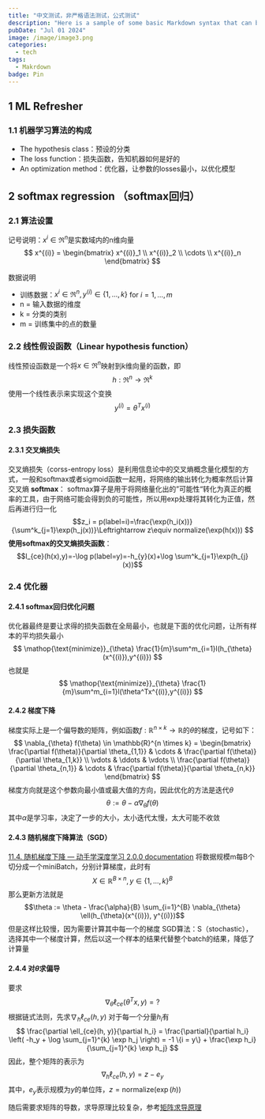 ```yaml
---
title: "中文测试，非严格语法测试，公式测试"
description: "Here is a sample of some basic Markdown syntax that can be used when writing Markdown content in Astro."
pubDate: "Jul 01 2024"
image: /image/image3.png
categories:
  - tech
tags:
  - Makrdown
badge: Pin
---
```

## 1 ML Refresher
### 1.1 机器学习算法的构成
+ The hypothesis class：预设的分类
+ The loss function：损失函数，告知机器如何是好的
+ An optimization method：优化器，让参数的losses最小，以优化模型
## 2 softmax regression （softmax回归）
### 2.1 算法设置
记号说明：$x^{i} \in \Re^{n}$是实数域内的n维向量
$$
x^{(i)} = \begin{bmatrix}
x^{(i)}_1 \\
x^{(i)}_2 \\
\cdots \\
x^{(i)}_n
\end{bmatrix}
$$

数据说明
+ 训练数据：$x^{i} \in \Re^{n}, y^{(i)} \in \{1,\dots,k\}$ for $i = 1,\dots,m$
+ n = 输入数据的维度
+ k = 分类的类别
+ m = 训练集中的点的数量
### 2.2 线性假设函数（Linear hypothesis function）
线性预设函数是一个将$x \in \Re^n$映射到$k$维向量的函数，即
$$h:\Re^n \rightarrow \Re^k$$
使用一个线性表示来实现这个变换
$$y^{(i)} = \theta^T x^{(i)}$$

### 2.3 损失函数
#### 2.3.1 交叉熵损失
交叉熵损失（corss-entropy loss）是利用信息论中的交叉熵概念量化模型的方式，一般和softmax或者sigmoid函数一起用，将网络的输出转化为概率然后计算交叉熵
**softmax**：
softmax算子是用于将网络量化出的”可能性“转化为真正的概率的工具，由于网络可能会得到负的可能性，所以用exp处理将其转化为正值，然后再进行归一化
$$z_i = p(label=i)=\frac{\exp(h_i(x))}{\sum^k_{j=1}\exp(h_j(x))}\Leftrightarrow z\equiv normalize(\exp(h(x))) $$
**使用softmax的交叉熵损失函数**：
$$l_{ce}(h(x),y)=-\log p(label=y)=-h_{y}(x)+\log \sum^k_{j=1}\exp(h_{j}(x))$$
### 2.4 优化器
#### 2.4.1 softmax回归优化问题
优化器最终是要让求得的损失函数在全局最小，也就是下面的优化问题，让所有样本的平均损失最小
$$
\mathop{\text{minimize}}_{\theta} \frac{1}{m}\sum^m_{i=1}l(h_{\theta} (x^{(i)}),y^{(i)})
$$
也就是
$$
\mathop{\text{minimize}}_{\theta} \frac{1}{m}\sum^m_{i=1}l(\theta^Tx^{(i)},y^{(i)})
$$
#### 2.4.2 梯度下降
梯度实际上是一个偏导数的矩阵，例如函数$f:\mathbb{R}^{n\times k}\to\mathbb{R}$的$\theta$的梯度，记号如下：
$$
\nabla_{\theta} f(\theta) \in \mathbb{R}^{n \times k} = 
\begin{bmatrix}
\frac{\partial f(\theta)}{\partial \theta_{1,1}} & \cdots & \frac{\partial f(\theta)}{\partial \theta_{1,k}} \\
\vdots & \ddots & \vdots \\
\frac{\partial f(\theta)}{\partial \theta_{n,1}} & \cdots & \frac{\partial f(\theta)}{\partial \theta_{n,k}}
\end{bmatrix}
$$
梯度方向就是这个参数向最小值或最大值的方向，因此优化的方法是迭代$\theta$
$$
\theta:=\theta-\alpha\nabla_\theta f(\theta)
$$
 其中$\alpha$是学习率，决定了一步的大小，太小迭代太慢，太大可能不收敛
#### 2.4.3 随机梯度下降算法（SGD）
[11.4. 随机梯度下降 — 动手学深度学习 2.0.0 documentation](https://zh.d2l.ai/chapter_optimization/sgd.html#id2)
将数据规模m每B个切分成一个miniBatch，分别计算梯度，此时有
 $$ X \in \mathbb{R}^{B \times n}, y \in \{1, \ldots, k\}^B$$
 那么更新方法就是
 $$\theta := \theta - \frac{\alpha}{B} \sum_{i=1}^{B} \nabla_{\theta} \ell(h_{\theta}(x^{(i)}), y^{(i)})$$
但是这样比较慢，因为需要计算其中每一个的梯度
SGD算法：S（stochastic），选择其中一个梯度计算，然后以这一个样本的结果代替整个batch的结果，降低了计算量
#### 2.4.4 对$\theta$求偏导
要求
$$\nabla_{\theta} \ell_{ce}(\theta^T x, y) = ?$$
根据链式法则，先求$\nabla_h \ell_{ce}(h, y)$
对于每一个分量$h_{i}$有
$$
\frac{\partial \ell_{ce}(h, y)}{\partial h_i} = \frac{\partial}{\partial h_i} \left( -h_y + \log \sum_{j=1}^{k} \exp h_j \right) = -1 \{i = y\} + \frac{\exp h_i}{\sum_{j=1}^{k} \exp h_j}
$$
因此，整个矩阵的表示为
$$\nabla_h \ell_{ce}(h, y) = z - e_y$$
其中，$e_{y}$表示规模为$y$的单位阵，$z = \text{normalize}(\exp(h))$

随后需要求矩阵的导数，求导原理比较复杂，参考[矩阵求导原理](../../0072_理论/矩阵求导原理.md)

